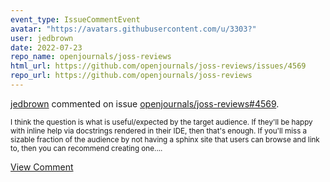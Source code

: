 ```yaml
---
event_type: IssueCommentEvent
avatar: "https://avatars.githubusercontent.com/u/3303?"
user: jedbrown
date: 2022-07-23
repo_name: openjournals/joss-reviews
html_url: https://github.com/openjournals/joss-reviews/issues/4569
repo_url: https://github.com/openjournals/joss-reviews
---
```


<a href='https://github.com/jedbrown' target='_blank'>jedbrown</a> commented on issue <a href='https://github.com/openjournals/joss-reviews/issues/4569' target='_blank'>openjournals/joss-reviews#4569</a>.

<small>I think the question is what is useful/expected by the target audience. If they'll be happy with inline help via docstrings rendered in their IDE, then that's enough. If you'll miss a sizable fraction of the audience by not having a sphinx site that users can browse and link to, then you can recommend creating one....</small>

<a href='https://github.com/openjournals/joss-reviews/issues/4569' target='_blank'>View Comment</a>